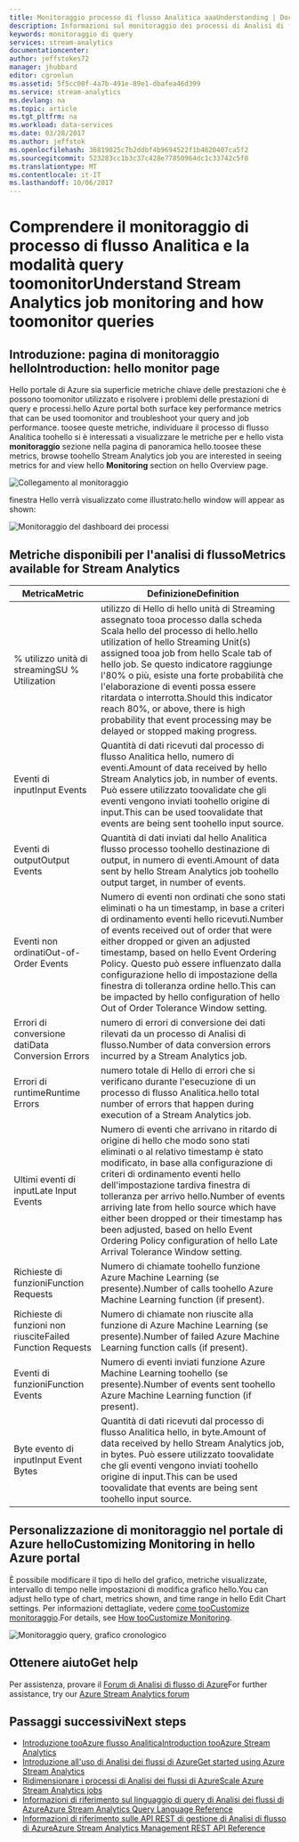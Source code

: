 ```yaml
---
title: Monitoraggio processo di flusso Analitica aaaUnderstanding | Documenti Microsoft
description: Informazioni sul monitoraggio dei processi di Analisi di flusso
keywords: monitoraggio di query
services: stream-analytics
documentationcenter: 
author: jeffstokes72
manager: jhubbard
editor: cgronlun
ms.assetid: 5f5cc00f-4a7b-491e-89e1-dbafea46d399
ms.service: stream-analytics
ms.devlang: na
ms.topic: article
ms.tgt_pltfrm: na
ms.workload: data-services
ms.date: 03/28/2017
ms.author: jeffstok
ms.openlocfilehash: 36819025c7b2ddbf4b9694522f1b4820407ca5f2
ms.sourcegitcommit: 523283cc1b3c37c428e77850964dc1c33742c5f0
ms.translationtype: MT
ms.contentlocale: it-IT
ms.lasthandoff: 10/06/2017
---
```

# <a name="understand-stream-analytics-job-monitoring-and-how-toomonitor-queries"></a><span data-ttu-id="6c2b8-104">Comprendere il monitoraggio di processo di flusso Analitica e la modalità query toomonitor</span><span class="sxs-lookup"><span data-stu-id="6c2b8-104">Understand Stream Analytics job monitoring and how toomonitor queries</span></span>

## <a name="introduction-hello-monitor-page"></a><span data-ttu-id="6c2b8-105">Introduzione: pagina di monitoraggio hello</span><span class="sxs-lookup"><span data-stu-id="6c2b8-105">Introduction: hello monitor page</span></span>
<span data-ttu-id="6c2b8-106">Hello portale di Azure sia superficie metriche chiave delle prestazioni che è possono toomonitor utilizzato e risolvere i problemi delle prestazioni di query e processi.</span><span class="sxs-lookup"><span data-stu-id="6c2b8-106">hello Azure portal both surface key performance metrics that can be used toomonitor and troubleshoot your query and job performance.</span></span> <span data-ttu-id="6c2b8-107">toosee queste metriche, individuare il processo di flusso Analitica toohello si è interessati a visualizzare le metriche per e hello vista **monitoraggio** sezione nella pagina di panoramica hello.</span><span class="sxs-lookup"><span data-stu-id="6c2b8-107">toosee these metrics, browse toohello Stream Analytics job you are interested in seeing metrics for and view hello **Monitoring** section on hello Overview page.</span></span>  

![Collegamento al monitoraggio](./media/stream-analytics-monitoring/02-stream-analytics-monitoring-block.png)

<span data-ttu-id="6c2b8-109">finestra Hello verrà visualizzato come illustrato:</span><span class="sxs-lookup"><span data-stu-id="6c2b8-109">hello window will appear as shown:</span></span>

![Monitoraggio del dashboard dei processi](./media/stream-analytics-monitoring/01-stream-analytics-monitoring.png)  

## <a name="metrics-available-for-stream-analytics"></a><span data-ttu-id="6c2b8-111">Metriche disponibili per l'analisi di flusso</span><span class="sxs-lookup"><span data-stu-id="6c2b8-111">Metrics available for Stream Analytics</span></span>
| <span data-ttu-id="6c2b8-112">Metrica</span><span class="sxs-lookup"><span data-stu-id="6c2b8-112">Metric</span></span>                 | <span data-ttu-id="6c2b8-113">Definizione</span><span class="sxs-lookup"><span data-stu-id="6c2b8-113">Definition</span></span>                               |
| ---------------------- | ---------------------------------------- |
| <span data-ttu-id="6c2b8-114">% utilizzo unità di streaming</span><span class="sxs-lookup"><span data-stu-id="6c2b8-114">SU % Utilization</span></span>       | <span data-ttu-id="6c2b8-115">utilizzo di Hello di hello unità di Streaming assegnato tooa processo dalla scheda Scala hello del processo di hello.</span><span class="sxs-lookup"><span data-stu-id="6c2b8-115">hello utilization of hello Streaming Unit(s) assigned tooa job from hello Scale tab of hello job.</span></span> <span data-ttu-id="6c2b8-116">Se questo indicatore raggiunge l'80% o più, esiste una forte probabilità che l'elaborazione di eventi possa essere ritardata o interrotta.</span><span class="sxs-lookup"><span data-stu-id="6c2b8-116">Should this indicator reach 80%, or above, there is high probability that event processing may be delayed or stopped making progress.</span></span> |
| <span data-ttu-id="6c2b8-117">Eventi di input</span><span class="sxs-lookup"><span data-stu-id="6c2b8-117">Input Events</span></span>           | <span data-ttu-id="6c2b8-118">Quantità di dati ricevuti dal processo di flusso Analitica hello, numero di eventi.</span><span class="sxs-lookup"><span data-stu-id="6c2b8-118">Amount of data received by hello Stream Analytics job, in number of events.</span></span> <span data-ttu-id="6c2b8-119">Può essere utilizzato toovalidate che gli eventi vengono inviati toohello origine di input.</span><span class="sxs-lookup"><span data-stu-id="6c2b8-119">This can be used toovalidate that events are being sent toohello input source.</span></span> |
| <span data-ttu-id="6c2b8-120">Eventi di output</span><span class="sxs-lookup"><span data-stu-id="6c2b8-120">Output Events</span></span>          | <span data-ttu-id="6c2b8-121">Quantità di dati inviati dal hello Analitica flusso processo toohello destinazione di output, in numero di eventi.</span><span class="sxs-lookup"><span data-stu-id="6c2b8-121">Amount of data sent by hello Stream Analytics job toohello output target, in number of events.</span></span> |
| <span data-ttu-id="6c2b8-122">Eventi non ordinati</span><span class="sxs-lookup"><span data-stu-id="6c2b8-122">Out-of-Order Events</span></span>    | <span data-ttu-id="6c2b8-123">Numero di eventi non ordinati che sono stati eliminati o ha un timestamp, in base a criteri di ordinamento eventi hello ricevuti.</span><span class="sxs-lookup"><span data-stu-id="6c2b8-123">Number of events received out of order that were either dropped or given an adjusted timestamp, based on hello Event Ordering Policy.</span></span> <span data-ttu-id="6c2b8-124">Questo può essere influenzato dalla configurazione hello di impostazione della finestra di tolleranza ordine hello.</span><span class="sxs-lookup"><span data-stu-id="6c2b8-124">This can be impacted by hello configuration of hello Out of Order Tolerance Window setting.</span></span> |
| <span data-ttu-id="6c2b8-125">Errori di conversione dati</span><span class="sxs-lookup"><span data-stu-id="6c2b8-125">Data Conversion Errors</span></span> | <span data-ttu-id="6c2b8-126">numero di errori di conversione dei dati rilevati da un processo di Analisi di flusso.</span><span class="sxs-lookup"><span data-stu-id="6c2b8-126">Number of data conversion errors incurred by a Stream Analytics job.</span></span> |
| <span data-ttu-id="6c2b8-127">Errori di runtime</span><span class="sxs-lookup"><span data-stu-id="6c2b8-127">Runtime Errors</span></span>         | <span data-ttu-id="6c2b8-128">numero totale di Hello di errori che si verificano durante l'esecuzione di un processo di flusso Analitica.</span><span class="sxs-lookup"><span data-stu-id="6c2b8-128">hello total number of errors that happen during execution of a Stream Analytics job.</span></span> |
| <span data-ttu-id="6c2b8-129">Ultimi eventi di input</span><span class="sxs-lookup"><span data-stu-id="6c2b8-129">Late Input Events</span></span>      | <span data-ttu-id="6c2b8-130">Numero di eventi che arrivano in ritardo di origine di hello che modo sono stati eliminati o al relativo timestamp è stato modificato, in base alla configurazione di criteri di ordinamento eventi hello dell'impostazione tardiva finestra di tolleranza per arrivo hello.</span><span class="sxs-lookup"><span data-stu-id="6c2b8-130">Number of events arriving late from hello source which have either been dropped or their timestamp has been adjusted, based on hello Event Ordering Policy configuration of hello Late Arrival Tolerance Window setting.</span></span> |
| <span data-ttu-id="6c2b8-131">Richieste di funzioni</span><span class="sxs-lookup"><span data-stu-id="6c2b8-131">Function Requests</span></span>      | <span data-ttu-id="6c2b8-132">Numero di chiamate toohello funzione Azure Machine Learning (se presente).</span><span class="sxs-lookup"><span data-stu-id="6c2b8-132">Number of calls toohello Azure Machine Learning function (if present).</span></span> |
| <span data-ttu-id="6c2b8-133">Richieste di funzioni non riuscite</span><span class="sxs-lookup"><span data-stu-id="6c2b8-133">Failed Function Requests</span></span> | <span data-ttu-id="6c2b8-134">Numero di chiamate non riuscite alla funzione di Azure Machine Learning (se presente).</span><span class="sxs-lookup"><span data-stu-id="6c2b8-134">Number of failed Azure Machine Learning function calls (if present).</span></span> |
| <span data-ttu-id="6c2b8-135">Eventi di funzioni</span><span class="sxs-lookup"><span data-stu-id="6c2b8-135">Function Events</span></span>        | <span data-ttu-id="6c2b8-136">Numero di eventi inviati funzione Azure Machine Learning toohello (se presente).</span><span class="sxs-lookup"><span data-stu-id="6c2b8-136">Number of events sent toohello Azure Machine Learning function (if present).</span></span> |
| <span data-ttu-id="6c2b8-137">Byte evento di input</span><span class="sxs-lookup"><span data-stu-id="6c2b8-137">Input Event Bytes</span></span>      | <span data-ttu-id="6c2b8-138">Quantità di dati ricevuti dal processo di flusso Analitica hello, in byte.</span><span class="sxs-lookup"><span data-stu-id="6c2b8-138">Amount of data received by hello Stream Analytics job, in bytes.</span></span> <span data-ttu-id="6c2b8-139">Può essere utilizzato toovalidate che gli eventi vengono inviati toohello origine di input.</span><span class="sxs-lookup"><span data-stu-id="6c2b8-139">This can be used toovalidate that events are being sent toohello input source.</span></span> |


## <a name="customizing-monitoring-in-hello-azure-portal"></a><span data-ttu-id="6c2b8-140">Personalizzazione di monitoraggio nel portale di Azure hello</span><span class="sxs-lookup"><span data-stu-id="6c2b8-140">Customizing Monitoring in hello Azure portal</span></span>
<span data-ttu-id="6c2b8-141">È possibile modificare il tipo di hello del grafico, metriche visualizzate, intervallo di tempo nelle impostazioni di modifica grafico hello.</span><span class="sxs-lookup"><span data-stu-id="6c2b8-141">You can adjust hello type of chart, metrics shown, and time range in hello Edit Chart settings.</span></span> <span data-ttu-id="6c2b8-142">Per informazioni dettagliate, vedere [come tooCustomize monitoraggio](../monitoring-and-diagnostics/insights-how-to-customize-monitoring.md).</span><span class="sxs-lookup"><span data-stu-id="6c2b8-142">For details, see [How tooCustomize Monitoring](../monitoring-and-diagnostics/insights-how-to-customize-monitoring.md).</span></span>

  ![Monitoraggio query, grafico cronologico](./media/stream-analytics-monitoring/08-stream-analytics-monitoring.png)  


## <a name="get-help"></a><span data-ttu-id="6c2b8-144">Ottenere aiuto</span><span class="sxs-lookup"><span data-stu-id="6c2b8-144">Get help</span></span>
<span data-ttu-id="6c2b8-145">Per assistenza, provare il [Forum di Analisi di flusso di Azure](https://social.msdn.microsoft.com/Forums/en-US/home?forum=AzureStreamAnalytics)</span><span class="sxs-lookup"><span data-stu-id="6c2b8-145">For further assistance, try our [Azure Stream Analytics forum](https://social.msdn.microsoft.com/Forums/en-US/home?forum=AzureStreamAnalytics)</span></span>

## <a name="next-steps"></a><span data-ttu-id="6c2b8-146">Passaggi successivi</span><span class="sxs-lookup"><span data-stu-id="6c2b8-146">Next steps</span></span>
* [<span data-ttu-id="6c2b8-147">Introduzione tooAzure flusso Analitica</span><span class="sxs-lookup"><span data-stu-id="6c2b8-147">Introduction tooAzure Stream Analytics</span></span>](stream-analytics-introduction.md)
* [<span data-ttu-id="6c2b8-148">Introduzione all'uso di Analisi dei flussi di Azure</span><span class="sxs-lookup"><span data-stu-id="6c2b8-148">Get started using Azure Stream Analytics</span></span>](stream-analytics-real-time-fraud-detection.md)
* [<span data-ttu-id="6c2b8-149">Ridimensionare i processi di Analisi dei flussi di Azure</span><span class="sxs-lookup"><span data-stu-id="6c2b8-149">Scale Azure Stream Analytics jobs</span></span>](stream-analytics-scale-jobs.md)
* [<span data-ttu-id="6c2b8-150">Informazioni di riferimento sul linguaggio di query di Analisi dei flussi di Azure</span><span class="sxs-lookup"><span data-stu-id="6c2b8-150">Azure Stream Analytics Query Language Reference</span></span>](https://msdn.microsoft.com/library/azure/dn834998.aspx)
* [<span data-ttu-id="6c2b8-151">Informazioni di riferimento sulle API REST di gestione di Analisi di flusso di Azure</span><span class="sxs-lookup"><span data-stu-id="6c2b8-151">Azure Stream Analytics Management REST API Reference</span></span>](https://msdn.microsoft.com/library/azure/dn835031.aspx)


